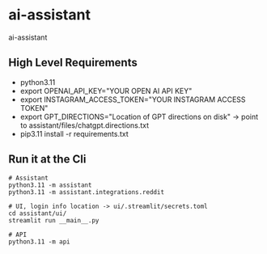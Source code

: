 # ai-assistant
ai-assistant


## High Level Requirements
- python3.11
- export OPENAI_API_KEY="YOUR OPEN AI API KEY"
- export INSTAGRAM_ACCESS_TOKEN="YOUR INSTAGRAM ACCESS TOKEN"
- export GPT_DIRECTIONS="Location of GPT directions on disk" -> point to assistant/files/chatgpt.directions.txt
- pip3.11 install -r requirements.txt

## Run it at the Cli
```shell
# Assistant
python3.11 -m assistant
python3.11 -m assistant.integrations.reddit

# UI, login info location -> ui/.streamlit/secrets.toml
cd assistant/ui/
streamlit run __main__.py

# API
python3.11 -m api
```
